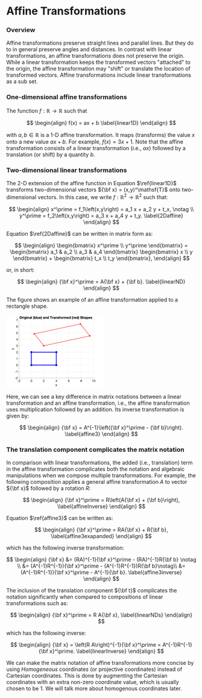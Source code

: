 # Affine Transformations

### **Overview**

Affine transformations preserve straight lines and parallel lines. But they do to in general preserve angles and distances. In contrast with linear transformations,  an affine transformations does not preserve the origin. While a linear transformation keeps the transformed vectors "attached" to the origin, the affine transformation may "shift" or translate the location of transformed vectors. Affine transformations include linear transformations as a sub set.

### **One-dimensional affine transformations** 

The function $f: \mathbb{R} \rightarrow \mathbb{R}$ such that

$$
\begin{align}
   f(x) = ax  + b
   \label{linear1D}
\end{align}
$$

with $a,b\in \mathbb{R}$ is a 1-D affine transformation. It maps (transforms) the value $x$ onto a new value $ax + b$. For example, $f\left(x\right) = 3x + 1$. Note that the affine transformation consists of a linear transformation (i.e., $ax$) followed by a translation (or shift) by a quantity $b$. 

### **Two-dimensional linear transformations** 

The 2-D extension of the affine function in Equation $\ref{linear1D}$ transforms two-dimensional vectors ${\bf x} = (x,y)^\mathsf{T}$ onto two-dimensional vectors. In this case, we write $f: \mathbb{R}^2 \rightarrow \mathbb{R}^2$ such that:

$$
\begin{align}
		x^\prime = f_1\left(x,y\right) = a_1 x + a_2 y + t_x, \notag \\
		y^\prime = f_2\left(x,y\right) = a_3 x + a_4 y + t_y.
		\label{2Daffine}
\end{align}
$$

Equation $\ref{2Daffine}$ can be written in matrix form as:

$$
\begin{align}
		\begin{bmatrix}
		x^\prime \\
		y^\prime
	\end{bmatrix}	
 	=
	\begin{bmatrix}
		a_1 & a_2 \\
		a_3 & a_4
	\end{bmatrix}
	\begin{bmatrix}
		x \\
		y
	\end{bmatrix}	
+
	\begin{bmatrix}
		t_x \\
		t_y
	\end{bmatrix},
\end{align}
$$

or, in short:

$$
\begin{align}
   {\bf x}^\prime = A{\bf x} + {\bf b}.
   \label{linearND}
\end{align}
$$

The figure shows an example of an affine transformation applied to a rectangle shape.

<img src="plot.png" alt="plot" style="zoom:25%;" />

Here, we can see a key difference in matrix notations between a linear transformation and an affine transformation, i.e., the affine transformation uses multiplication followed by an addition.  Its inverse transformation is given by: 

$$
\begin{align}
	{\bf x} = A^{-1}\left({\bf x}^\prime - {\bf b}\right).
	\label{affine3}
\end{align}
$$

### **The translation component complicates the matrix notation** 

In comparison with linear transformations, the added (i.e., translation) term in the affine transformation complicates both the notation and algebraic manipulations when we compose multiple transformations. For example, the following composition applies a general affine transformation $A$ to vector ${\bf x}$ followed by a rotation $R$:

$$
\begin{align}
	{\bf x}^\prime = R\left(A{\bf x} + {\bf b}\right),
	\label{affineInverse}
\end{align}
$$

Equation $\ref{affine3}$ can be written as: 

$$
\begin{align}
	{\bf x}^\prime = RA{\bf x} + R{\bf b},
	\label{affine3exapanded}
\end{align}
$$

which has the following inverse transformation: 

$$
\begin{align}
	{\bf x} &= (RA)^{-1}{\bf x}^\prime - (RA)^{-1}R{\bf b} \notag \\
	&= (A^{-1}R^{-1}){\bf x}^\prime - (A^{-1}R^{-1})R{\bf b}\notag\\
		&= (A^{-1}R^{-1}){\bf x}^\prime - A^{-1}{\bf b}.
	\label{affine3inverse}
\end{align}
$$

The inclusion of the translation component ${\bf t}$ complicates the notation significantly when compared to compositions of linear transformations such as: 

$$
\begin{align}
	{\bf x}^\prime = R A{\bf x},
	\label{linearNDs}
\end{align}
$$

which has the following inverse:

$$
\begin{align}
	{\bf x} = \left(R A\right)^{-1}{\bf x}^\prime = A^{-1}R^{-1}{\bf x}^\prime.
	\label{linearInverse}
\end{align}
$$

We can make the matrix notation of affine transformations more concise by using *Homogeneous* coordinates (or projective coordinates) instead of Cartesian coordinates. This is done by augmenting the Cartesian coordinates with an extra non-zero coordinate value, which is usually chosen to be 1. We will talk more about homogenous coordinates later. 

